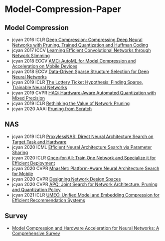 # Model-Compression-Paper

Model Compression
---
- jcyan 2016 ICLR [Deep Compression: Compressing Deep Neural Networks with Pruning, Trained Quantization and Huffman Coding](https://arxiv.org/pdf/1510.00149)
- jcyan 2017 ICCV [Learning Efficient Convolutional Networks through Network Slimming](https://arxiv.org/pdf/1708.06519)
- jcyan 2018 ECCV [AMC: AutoML for Model Compression and Acceleration on Mobile Devices](https://arxiv.org/pdf/1802.03494)
- jcyan 2018 ECCV [Data-Driven Sparse Structure Selection for Deep Neural Networks](https://arxiv.org/pdf/1707.01213)
- jcyan 2019 ICLR [The Lottery Ticket Hypothesis: Finding Sparse, Trainable Neural Networks](https://arxiv.org/pdf/1803.03635)
- jcyan 2019 CVPR [HAQ: Hardware-Aware Automated Quantization with Mixed Precision](https://arxiv.org/pdf/1811.08886)
- jcyan 2019 ICLR [Rethinking the Value of Network Pruning](https://arxiv.org/pdf/1810.05270)
- jcyan 2020 AAAI [Pruning from Scratch](https://arxiv.org/pdf/1909.12579)

NAS
---
- jcyan 2019 ICLR [ProxylessNAS: Direct Neural Architecture Search on Target Task and Hardware](https://arxiv.org/pdf/1812.00332)
- jcyan 2020 ICML [Efficient Neural Architecture Search via Parameter Sharing](https://arxiv.org/pdf/1802.03268)
- jcyan 2020 ICLR [Once-for-All: Train One Network and Specialize it for Efficient Deployment](https://arxiv.org/pdf/1908.09791)
- jcyan 2020 CVPR [MnasNet: Platform-Aware Neural Architecture Search for Mobile](https://arxiv.org/pdf/1807.11626)
- jcyan 2020 CVPR [Designing Network Design Spaces](https://arxiv.org/pdf/2003.13678)
- jcyan 2020 CVPR [APQ: Joint Search for Network Architecture, Pruning and Quantization Policy](https://arxiv.org/pdf/2006.08509)
- jcyan 2021 ICLR [UMEC: Unified Model and Embedding Compression for Efficient Recommendation Systems](https://openreview.net/pdf?id=BM---bH_RSh)

Survey
---
- [Model Compression and Hardware Acceleration for Neural Networks: A Comprehensive Survey](https://ieeexplore.ieee.org/document/9043731)
